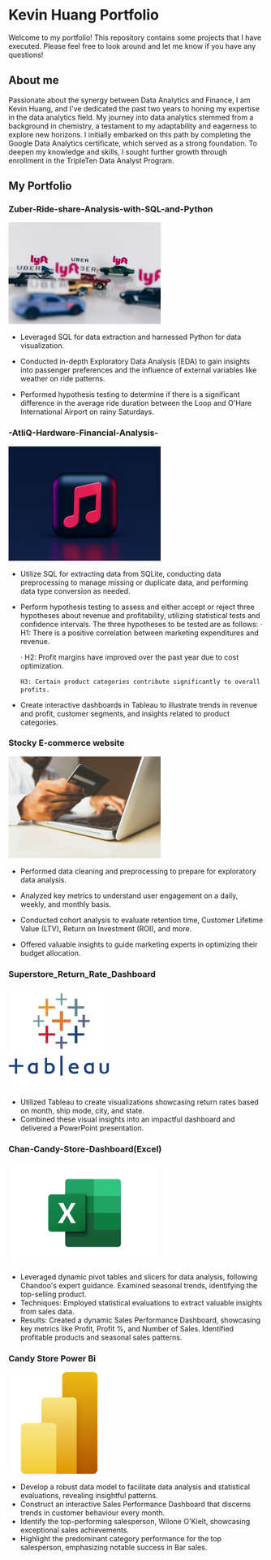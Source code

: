 # Kevin Huang Portfolio
Welcome to my portfolio! This repository contains some projects that I have executed. Please feel free to look around and let me know if you have any questions!
## About me

Passionate about the synergy between Data Analytics and Finance, I am Kevin Huang, and I've dedicated the past two years to honing my expertise in the data analytics field. My journey into data analytics stemmed from a background in chemistry, a testament to my adaptability and eagerness to explore new horizons. I initially embarked on this path by completing the Google Data Analytics certificate, which served as a strong foundation. To deepen my knowledge and skills, I sought further growth through enrollment in the TripleTen Data Analyst Program.

## My Portfolio
### Zuber-Ride-share-Analysis-with-SQL-and-Python

<a href="https://github.com/kaizermm/Zuber-Rideshare-Analysis.git">
    <img src="https://github.com/kaizermm/Kevin-Huang_portfolio/blob/main/images/Rideshare.jpg?raw=true" width="300">
</a>

* Leveraged SQL for data extraction and harnessed Python for data visualization.

* Conducted in-depth Exploratory Data Analysis (EDA) to gain insights into passenger preferences and the influence of external variables like weather on ride patterns.

* Performed hypothesis testing to determine if there is a significant difference in the average ride duration between the Loop and O'Hare International Airport on rainy Saturdays.

### -AtliQ-Hardware-Financial-Analysis-



<a href="https://github.com/kaizermm/AtliQ-Hardware-Financial-Analysis-.git">
    <img src="https://github.com/kaizermm/Kevin-Huang_portfolio/blob/main/images/Music%20App.jpg?raw=true" width="300">
</a>

* Utilize SQL for extracting data from SQLite, conducting data preprocessing to manage missing or duplicate data, and performing data type conversion as needed.

* Perform hypothesis testing to assess and either accept or reject three hypotheses about revenue and profitability, utilizing statistical tests and confidence intervals. The three hypotheses to be tested are as follows:
    ·
      H1: There is a positive correlation between marketing expenditures and revenue.

    · H2: Profit margins have improved over the past year due to cost optimization.

      H3: Certain product categories contribute significantly to overall profits.
  
* Create interactive dashboards in Tableau to illustrate trends in revenue and profit, customer segments, and insights related to product categories.

### Stocky E-commerce website

<a href="https://github.com/kaizermm/Optimize_marketing_expenses_analysis.git">
    <img src="https://github.com/kaizermm/Kevin-Huang_portfolio/blob/main/images/Website.jpg?raw=true" width="300">
</a>


* Performed data cleaning and preprocessing to prepare for exploratory data analysis.

* Analyzed key metrics to understand user engagement on a daily, weekly, and monthly basis.

* Conducted cohort analysis to evaluate retention time, Customer Lifetime Value (LTV), Return on Investment (ROI), and more.

* Offered valuable insights to guide marketing experts in optimizing their budget allocation.

###  Superstore_Return_Rate_Dashboard

<a href="https://github.com/kaizermm/Superstore-Return-Rate.git">
    <img src="https://github.com/kaizermm/Kevin-Huang_portfolio/blob/main/images/tableau-integration-logo.png?raw=true" height="200">
</a>

* Utilized Tableau to create visualizations showcasing return rates based on month, ship mode, city, and state.
* Combined these visual insights into an impactful dashboard and delivered a PowerPoint presentation.

### Chan-Candy-Store-Dashboard(Excel)

<a href="https://github.com/kaizermm/Chan-Candy-Store-Dashboard-Excel-.git">
    <img src="https://github.com/kaizermm/Kevin-Huang_portfolio/blob/main/images/Microsoft_Excel-Logo.wine.png?raw=true" height="200">
</a>

* Leveraged dynamic pivot tables and slicers for data analysis, following Chandoo's expert guidance. Examined seasonal trends, identifying the top-selling product.
* Techniques: Employed statistical evaluations to extract valuable insights from sales data.
* Results: Created a dynamic Sales Performance Dashboard, showcasing key metrics like Profit, Profit %, and Number of Sales. Identified profitable products and seasonal sales patterns.

### Candy Store Power Bi

<a href="https://github.com/kaizermm/Candy-Store-Sales-Performance-Report.git">
    <img src="https://github.com/kaizermm/Kevin-Huang_portfolio/blob/main/images/Power%20BI%20logo.png?raw=true" height="200">
</a>

* Develop a robust data model to facilitate data analysis and statistical evaluations, revealing insightful patterns.
* Construct an interactive Sales Performance Dashboard that discerns trends in customer behaviour every month.
* Identify the top-performing salesperson, Wilone O'Kielt, showcasing exceptional sales achievements.
* Highlight the predominant category performance for the top salesperson, emphasizing notable success in Bar sales.






